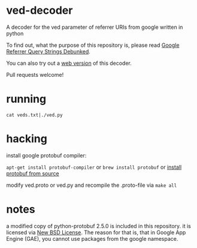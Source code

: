 ved-decoder
===========

A decoder for the ved parameter of referrer URIs from google written in python

To find out, what the purpose of this repository is, please read [Google Referrer Query Strings Debunked](http://gqs-decoder.blogspot.com/2013/08/google-referrer-query-strings-debunked-part-1.html).

You can also try out a [web version](//gqs-decoder.appspot.com) of this decoder.

Pull requests welcome!

running
=======

``cat veds.txt|./ved.py``

hacking
=======

install google protobuf compiler:

``apt-get install protobuf-compiler`` or
``brew install protobuf`` or
[install protobuf from source](https://code.google.com/p/protobuf/)

modify ved.proto or ved.py and recompile the .proto-file via
``make all``

notes
=====

a modified copy of python-protobuf 2.5.0 is included in this repository. it is licensed via [New BSD License](http://opensource.org/licenses/BSD-3-Clause). The reason for that is, that in Google App Engine (GAE), you cannot use packages from the google namespace.
